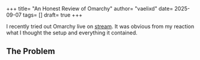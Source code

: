 +++
title= "An Honest Review of Omarchy"
author= "vaelixd"
date= 2025-09-07
tags= []
draft= true
+++

I recently tried out Omarchy live on [stream](). It was obvious from my reaction what I thought the setup and everything it contained.

## The Problem